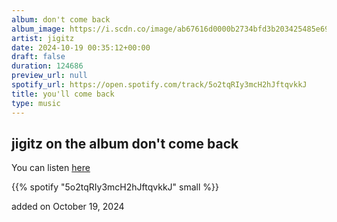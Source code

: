 ```yaml
---
album: don't come back
album_image: https://i.scdn.co/image/ab67616d0000b2734bfd3b203425485e6954a305
artist: jigitz
date: 2024-10-19 00:35:12+00:00
draft: false
duration: 124686
preview_url: null
spotify_url: https://open.spotify.com/track/5o2tqRIy3mcH2hJftqvkkJ
title: you'll come back
type: music
---
```



## jigitz on the album don't come back

You can listen [here](https://open.spotify.com/track/5o2tqRIy3mcH2hJftqvkkJ)

{{% spotify "5o2tqRIy3mcH2hJftqvkkJ" small %}}

added on October 19, 2024